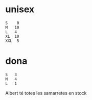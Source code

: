 # unisex
    S	 0
	M	10
	L	4
	XL	10
	XXL	 5

# dona
	S	3
	M	4
	L	1

Albert té totes les samarretes en stock
